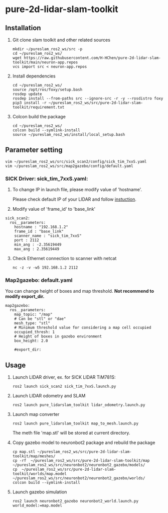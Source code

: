 # pure-2d-lidar-slam-toolkit
## Installation

1. Git clone slam toolkit and other related sources
    ```
    mkdir ~/pureslam_ros2_ws/src -p
    cd ~/pureslam_ros2_ws/
    wget https://raw.githubusercontent.com/H-HChen/pure-2d-lidar-slam-toolkit/main/neuron-app.repos
    vcs import src < neuron-app.repos 

    ```

2. Install dependencies
    ```
    cd ~/pureslam_ros2_ws/
    source /opt/ros/foxy/setup.bash
    rosdep update
    rosdep install --from-paths src --ignore-src -r -y --rosdistro foxy
    pip3 install -r ~/pureslam_ros2_ws/src/pure-2d-lidar-slam-toolkit/requirement.txt
    ```

3. Colcon build the package
    ```
    cd ~/pureslam_ros2_ws/
    colcon build --symlink-install 
    source ~/pureslam_ros2_ws/install/local_setup.bash
    ```
## Parameter setting
```
vim ~/pureslam_ros2_ws/src/sick_scan2/config/sick_tim_7xxS.yaml
vim ~/pureslam_ros2_ws/src/map2gazebo/config/default.yaml 
```
### SICK Driver: sick_tim_7xxS.yaml: 

1. To change IP in launch file, please modify value of 'hostname'.

    Please check default IP of your LIDAR and follow [instuction](https://github.com/SICKAG/sick_scan2).

2. Modify value of 'frame_id' to 'base_link'
```
sick_scan2:
  ros__parameters:
    hostname : "192.168.1.2"
    frame_id : "base_link"
    scanner_name : "sick_tim_7xxS"
    port : 2112
    min_ang : -2.35619449
    max_ang : 2.35619449
```
3. Check Ethernet connection to scanner with netcat
    ```
    nc -z -v -w5 192.168.1.2 2112
    ```
### Map2gazebo: default.yaml

You can change height of boxes and map threshold. **Not recommend to modify export_dir.**
```
map2gazebo:
  ros__parameters:
    map_topic: "/map"
    # Can be "stl" or "dae"
    mesh_type: "stl"
    # Minimum threshold value for considering a map cell occupied
    occupied_thresh: 1
    # Height of boxes in gazebo environment
    box_height: 2.0

    #export_dir: 
```
## Usage

1. Launch LIDAR driver, ex. for SICK LIDAR TiM781S:
    ```
    ros2 launch sick_scan2 sick_tim_7xxS.launch.py  
    ```

2. Launch LIDAR odometry and SLAM
    ```
    ros2 launch pure_lidarslam_toolkit lidar_odometry.launch.py 
    ```

3. Launch map converter
    ```
    ros2 launch pure_lidarslam_toolkit map_to_mesh.launch.py 
    ```
    The meth file 'map.stl' will be stored at current directory.
 
4. Copy gazebo model to neuronbot2 package and rebuild the package
    ```
    cp map.stl ~/pureslam_ros2_ws/src/pure-2d-lidar-slam-toolkit/map/meshes/
    cp -rf  ~/pureslam_ros2_ws/src/pure-2d-lidar-slam-toolkit/map  ~/pureslam_ros2_ws/src/neuronbot2/neuronbot2_gazebo/models/
    cp  ~/pureslam_ros2_ws/src/pure-2d-lidar-slam-toolkit/worlds/map.model  ~/pureslam_ros2_ws/src/neuronbot2/neuronbot2_gazebo/worlds/
    colcon build --symlink-install
    ```
5. Launch gazebo simulation
    ```
    ros2 launch neuronbot2_gazebo neuronbot2_world.launch.py world_model:=map.model
    ```
